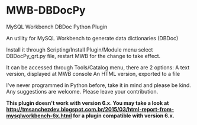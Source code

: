 MWB-DBDocPy
===========

MySQL Workbench DBDoc Python Plugin

An utility for MySQL Workbench to generate data dictionaries (DBDoc)

Install it through Scripting/Install Plugin/Module menu
select DBDocPy_grt.py file, restart MWB for the change to take effect.

It can be accessed through Tools/Catalog menu, there are 2 options:
A text version, displayed at MWB console
An HTML version, exported to a file

I've never programmed in Python before, take it in mind and please be kind.
Any suggestions are welcome. Please leave your contribution.

**This plugin doesn't work with version 6.x.
You may take a look at http://tmsanchezdev.blogspot.com.br/2015/03/html-report-from-mysqlworkbench-6x.html for a plugin compatible with version 6.x.**
